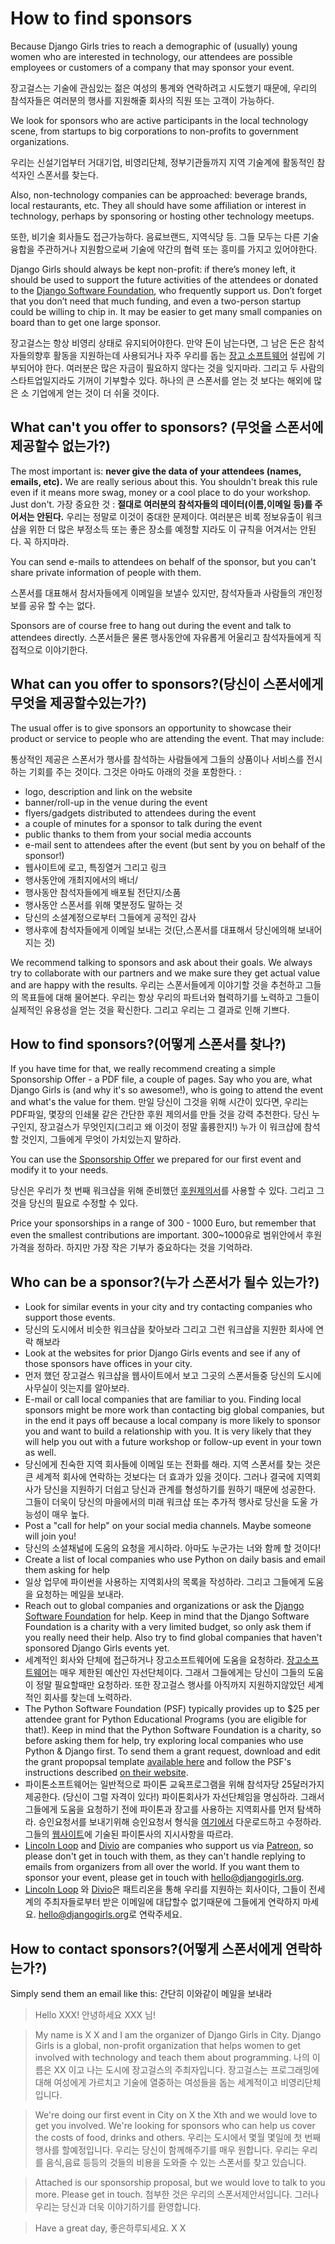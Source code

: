 # How to find sponsors

Because Django Girls tries to reach a demographic of (usually) young women who are interested in technology, our attendees are possible employees or customers of a company that may sponsor your event.

장고걸스는 기술에 관심있는 젊은 여성의 통계와 연락하려고 시도했기 때문에, 우리의 참석자들은 여러분의 행사를 지원해줄 회사의 직원 또는 고객이 가능하다.

We look for sponsors who are active participants in the local technology scene, from startups to big corporations to non-profits to government organizations.

우리는 신설기업부터 거대기업, 비영리단체, 정부기관들까지 지역 기술계에 활동적인 참석자인 스폰서를 찾는다.

Also, non-technology companies can be approached: beverage brands, local restaurants, etc. They all should have some affiliation or interest in technology, perhaps by sponsoring or hosting other technology meetups.

또한, 비기술 회사들도 접근가능하다. 음료브랜드, 지역식당 등. 그들 모두는 다른 기술 융합을 주관하거나 지원함으로써 기술에 약간의 협력 또는 흥미를 가지고 있어야한다.

Django Girls should always be kept non-profit: if there’s money left, it should be used to support the future activities of the attendees or donated to the [Django Software Foundation](https://www.djangoproject.com/foundation/), who frequently support us. Don’t forget that you don’t need that much funding, and even a two-person startup could be willing to chip in. It may be easier to get many small companies on board than to get one large sponsor.

장고걸스는 항상 비영리 상태로 유지되어야한다. 만약 돈이 남는다면, 그 남은 돈은 참석자들의향후 활동을 지원하는데 사용되거나 자주 우리를 돕는 [장고 소프트웨어](https://www.djangoproject.com/foundation/) 설립에 기부되어야 한다. 여러분은 많은 자금이 필요하지 않다는 것을 잊지마라. 그리고 두 사람의 스타트업일지라도 기꺼이 기부할수 있다. 하나의 큰 스폰서를 얻는 것 보다는 해외에 많은 소 기업에게 얻는 것이 더 쉬울 것이다.

## What can't you offer to sponsors? (무엇을 스폰서에 제공할수 없는가?)

The most important is: __never give the data of your attendees (names, emails, etc).__ We are really serious about this. You shouldn't break this rule even if it means more swag, money or a cool place to do your workshop. Just don't.
가장 중요한 것 :  __절대로 여러분의 참석자들의 데이터(이름,이메일 등)를 주어서는 안된다.__ 우리는 정말로 이것이 중대한 문제이다. 여러분은 비록 정보유출이 워크샵을 위한 더 많은 부정소득 또는 좋은 장소를 예정할 지라도 이 규칙을 어겨서는 안된다. 꼭 하지마라.

You can send e-mails to attendees on behalf of the sponsor, but you can't share private information of people with them.

스폰서를 대표해서 참서자들에게 이메일을 보낼수 있지만, 참석자들과 사람들의 개인정보를 공유 할 수는 없다.

Sponsors are of course free to hang out during the event and talk to attendees directly.
스폰서들은 물론 행사동안에 자유롭게 어울리고 참석자들에게 직접적으로 이야기한다.


## What can you offer to sponsors?(당신이 스폰서에게 무엇을 제공할수있는가?)

The usual offer is to give sponsors an opportunity to showcase their product or service to people who are attending the event. That may include:

통상적인 제공은 스폰서가 행사를 참석하는 사람들에게 그들의 상품이나 서비스를 전시하는 기회를 주는 것이다. 그것은 아마도 아래의 것을 포함한다. :

- logo, description and link on the website
- banner/roll-up in the venue during the event
- flyers/gadgets distributed to attendees during the event
- a couple of minutes for a sponsor to talk during the event
- public thanks to them from your social media accounts
- e-mail sent to attendees after the event (but sent by you on behalf of the sponsor!)
- 웹사이트에 로고, 특징열거 그리고 링크
- 행사동안에 개최지에서의 배너/
- 행사동안 참석자들에게 배포될 전단지/소품
- 행사동안 스폰서를 위해 몇분정도 말하는 것
- 당신의 소셜계정으로부터 그들에게 공적인 감사
- 행사후에 참석자들에게 이메일 보내는 것(단,스폰서를 대표해서 당신에의해 보내어지는 것)

We recommend talking to sponsors and ask about their goals. We always try to collaborate with our partners and we make sure they get actual value and are happy with the results.
우리는 스폰서들에게 이야기할 것을 추천하고 그들의 목표들에 대해 물어본다. 우리는 항상 우리의 파트너와 협력하기를 노력하고 그들이 실제적인 유용성을 얻는 것을 확신한다. 그리고 우리는 그 결과로 인해 기쁘다.

## How to find sponsors?(어떻게 스폰서를 찾나?)

If you have time for that, we really recommend creating a simple Sponsorship Offer - a PDF file, a couple of pages. Say who you are, what Django Girls is (and why it's so awesome!), who is going to attend the event and what's the value for them.
만일 당신이 그것을 위해 시간이 있다면, 우리는 PDF파일, 몇장의 인쇄물 같은 간단한 후원 제의서를 만들 것을 강력 추천한다. 당신 누구인지, 장고걸스가 무엇인지(그리고 왜 이것이 정말 훌륭한지!) 누가 이 워크샵에 참석할 것인지, 그들에게 무엇이 가치있는지 말하라.

You can use the [Sponsorship Offer](https://github.com/DjangoGirls/resources/tree/master/For%20Sponsors) we prepared for our first event and modify it to your needs.

당신은 우리가 첫 번째 워크샵을 위해 준비했던 [후원제의서](https://github.com/DjangoGirls/resources/tree/master/For%20Sponsors)를 사용할 수 있다. 그리고 그것을 당신의 필요로 수정할 수 있다.

Price your sponsorships in a range of 300 - 1000 Euro, but remember that even the smallest contributions are important.
300~1000유로 범위안에서 후원가격을 정하라. 하지만 가장 작은 기부가 중요하다는 것을 기억하라.

## Who can be a sponsor?(누가 스폰서가 될수 있는가?)

- Look for similar events in your city and try contacting companies who support those events.
- 당신의 도시에서 비슷한 워크샵을 찾아보라 그리고 그런 워크샵을 지원한 회사에 연락 해보라
- Look at the websites for prior Django Girls events and see if any of those sponsors have offices in your city. 
- 먼저 했던 장고걸스 워크샵을 웹사이트에서 보고 그곳의 스폰서들중 당신의 도시에 사무실이 잇는지를 알아보라.
- E-mail or call local companies that are familiar to you. Finding local sponsors might be more work than contacting big global companies, but in the end it pays off because a local company is more likely to sponsor you and want to build a relationship with you. It is very likely that they will help you out with a future workshop or follow-up event in your town as well.
- 당신에게 친숙한 지역 회사들에 이메일 또는 전화를 해라. 지역 스폰서를 찾는 것은 큰 세계적 회사에 연락하는 것보다는 더 효과가 있을 것이다. 그러나 결국에 지역회사가 당신을 지원하기 더쉽고 당신과 관계를 형성하기를 원하기 때문에 성공한다. 그들이 더욱이 당신의 마을에서의 미래 워크샵 또는 추가적 행사로 당신을 도울 가능성이 매우 높다.
- Post a "call for help" on your social media channels. Maybe someone will join you!
- 당신의 소셜채널에 도움의 요청을 게시하라. 아마도 누군가는 너와 함께 할 것이다! 
- Create a list of local companies who use Python on daily basis and email them asking for help
- 일상 업무에 파이썬을 사용하는 지역회사의 목록을 작성하라. 그리고 그들에게 도움을 요청하는 메일을 보내라.
- Reach out to global companies and organizations or ask the [Django Software Foundation](https://djangoproject.com/) for help. Keep in mind that the Django Software Foundation is a charity with a very limited budget, so only ask them if you really need their help. Also try to find global companies that haven't sponsored Django Girls events yet.
- 세계적인 회사와 단체에 접근하거나 장고소프트웨어에 도움을 요청하라. [장고소프트웨어](https://djangoproject.com/)는 매우 제한된 예산인 자선단체이다. 그래서 그들에게는 당신이 그들의 도움이 정말 필요할때만 요청하라. 또한 장고걸스 행사를 아직까지 지원하지않았던 세계적인 회사를 찾는데 노력하라.
- The Python Software Foundation (PSF) typically provides up to $25 per attendee grant for Python Educational Programs (you are eligible for that!). Keep in mind that the Python Software Foundation is a charity, so before asking them for help, try exploring local companies who use Python & Django first. To send them a grant request, download and edit the grant propopsal template [available here](https://docs.google.com/document/d/10a1_WXIVGYxpGTFipne516UxWUjySo-_c4-0zV89ARA/edit?usp=sharing) and follow the PSF's instructions described [on their website](https://www.python.org/psf/grants/).
- 파이톤소프트웨어는 일반적으로 파이톤 교육프로그램을 위해 참석자당 25달러가지 제공한다. (당신이 그럴 자격이 있다!) 파이톤회사가 자선단체임을 명심하라. 그래서 그들에게 도움을 요청하기 전에 파이톤과 장고를 사용하는 지역회사를 먼저 탐색하라. 승인요청서를 보내기위해 승인요청서 형식을 [여기에서](https://docs.google.com/document/d/10a1_WXIVGYxpGTFipne516UxWUjySo-_c4-0zV89ARA/edit?usp=sharing) 다운로드하고 수정하라. 그들의 [웹사이트](https://www.python.org/psf/grants/)에 기술된 파이톤사의 지시사항을 따르라.
- [Lincoln Loop](http://lincolnloop.com/) and [Divio](http://www.divio.ch/en/) are companies who support us via [Patreon](http://patreon.com/djangogirls), so please don't get in touch with them, as they can't handle replying to emails from organizers from all over the world. If you want them to sponsor your event, please get in touch with [hello@djangogirls.org](mailto:hello@djangogirls.org).
- [Lincoln Loop](http://lincolnloop.com/) 와 [Divio](http://www.divio.ch/en/)은 패트리온을 통해 우리를 지원하는 회사이다, 그들이 전세계의 주최자들로부터 받은 이메일에 대답할수 없기때문에 그들에게 연락하지 마세요. [hello@djangogirls.org](mailto:hello@djangogirls.org)로 연락주세요. 

## How to contact sponsors?(어떻게 스폰서에게 연락하는가?)

Simply send them an email like this:
간단히 이와같이 메일을 보내라
> Hello XXX!
> 안녕하세요 XXX 님!

> My name is X X and I am the organizer of Django Girls in City. Django Girls is a global, non-profit organization that helps women to get involved with technology and teach them about programming.
> 나의 이름은 XX 이고 나는 도시에 장고걸스의 주최자입니다. 장고걸스는 프로그래밍에 대해 여성에게 가르치고 기술에 열중하는 여성들을 돕는 세계적이고 비영리단체입니다.

> We're doing our first event in City on X the Xth and we would love to get you involved. We're looking for sponsors who can help us cover the costs of food, drinks and others.
> 우리는 도시에서 몇월 몇일에 첫 번째 행사를 할예정입니다. 우리는 당신이 함께해주기를 매우 원합니다. 우리는 우리를 음식,음료 등등의 것들의 비용을 도와줄 수 있는 스폰서를 찾고 있습니다. 

> Attached is our sponsorship proposal, but we would love to talk to you more. Please get in touch.
> 첨부한 것은 우리의 스폰서제안서입니다. 그러나 우리는 당신과 더욱 이야기하기를 환영합니다.

> Have a great day,
> 좋은하루되세요. 
> X X